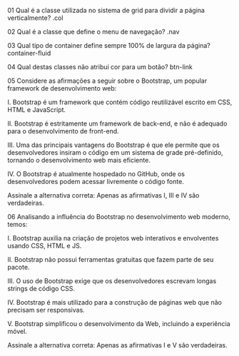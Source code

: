 01
​Qual é a classe utilizada no sistema de grid para dividir a página verticalmente?
.col​

02
Qual é a classe que define o menu de navegação?
.nav

03
Qual tipo de container define sempre 100% de largura da página?
container-fluid​

04
Qual destas classes não atribui cor para um botão?
btn-link​

05
Considere as afirmações a seguir sobre o Bootstrap, um popular framework de desenvolvimento web:

I. Bootstrap é um framework que contém código reutilizável escrito em CSS, HTML e JavaScript.

II. Bootstrap é estritamente um framework de back-end, e não é adequado para o desenvolvimento de front-end.

III. Uma das principais vantagens do Bootstrap é que ele permite que os desenvolvedores insiram o código em um sistema de grade pré-definido, tornando o desenvolvimento web mais eficiente.

IV. O Bootstrap é atualmente hospedado no GitHub, onde os desenvolvedores podem acessar livremente o código fonte.

Assinale a alternativa correta:
Apenas as afirmativas I, III e IV são verdadeiras.​

06
Analisando a influência do Bootstrap no desenvolvimento web moderno, temos:

I. Bootstrap auxilia na criação de projetos web interativos e envolventes usando CSS, HTML e JS.

II. Bootstrap não possui ferramentas gratuitas que fazem parte de seu pacote.

III. O uso de Bootstrap exige que os desenvolvedores escrevam longas strings de código CSS.

IV. Bootstrap é mais utilizado para a construção de páginas web que não precisam ser responsivas.

V. Bootstrap simplificou o desenvolvimento da Web, incluindo a experiência móvel.

Assinale a alternativa correta:​
Apenas as afirmativas I e V são verdadeiras.​